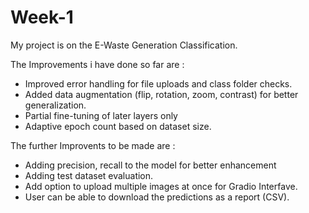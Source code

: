 # Week-1
My project is on the E-Waste Generation Classification.

The Improvements i have done so far are :
- Improved error handling for file uploads and class folder checks.
- Added data augmentation (flip, rotation, zoom, contrast) for better generalization.
- Partial fine-tuning of later layers only
- Adaptive epoch count based on dataset size.

The further Improvents to be made are :
- Adding precision, recall to the model for better enhancement
- Adding test dataset evaluation.
- Add option to upload multiple images at once for Gradio Interfave.
- User can be able to download the predictions as a report (CSV).

